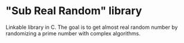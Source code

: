 # "Sub Real Random" library
Linkable library in C. The goal is to get almost real random number by randomizing a prime number with complex algorithms.
